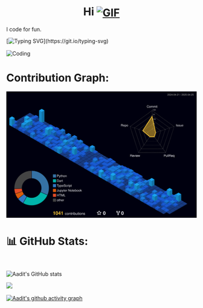 
<h1 align="center">
  Hi
  <a href="https://www.linkedin.com/in/aadit-singal-731438247/">
    <img align="center" alt="GIF" width="75" height="75" src="https://raw.githubusercontent.com/adi-devv/adi-devv/main/media/4d.gif" />
  </a>
</h1>

<p align="left">I code for fun.</p>
<!-- <p align="right"><a href="https://visitcount.itsvg.in"><img src="https://visitcount.itsvg.in/api?id=adi-devv&icon=0&color=0" alt="View Count" /></a></p> -->

[![Typing SVG](https://readme-typing-svg.demolab.com/?font=montserrat&color=F7F7F7&lines=Coding+is+like+a+fine+wine;—it+gets+better+with+age.;Debugging,+on+the+other+hand,;gets+worse+with+every+sip.;)](https://git.io/typing-svg)

<img align="center" alt="Coding" width="1000" height="500" src="https://github.com/adi-devv/adi-devv/assets/79838616/0f22d7cb-0e6f-46c7-92ce-6e1a22bc9481">

<!--# 💻 Tech Stack:
<div align="center">
	<code><img width="50" src="https://user-images.githubusercontent.com/25181517/183423507-c056a6f9-1ba8-4312-a350-19bcbc5a8697.png" alt="Python" title="Python"/></code>
	<code><img width="50" src="https://user-images.githubusercontent.com/25181517/117201156-9a724800-adec-11eb-9a9d-3cd0f67da4bc.png" alt="Java" title="Java"/></code>
	<code><img width="50" src="https://user-images.githubusercontent.com/25181517/185062810-7ee0c3d2-17f2-4a98-9d8a-a9576947692b.png" alt="Kotlin" title="Kotlin"/></code>
	<code><img width="50" src="https://user-images.githubusercontent.com/25181517/192158954-f88b5814-d510-4564-b285-dff7d6400dad.png" alt="HTML" title="HTML"/></code>
	<code><img width="50" src="https://user-images.githubusercontent.com/25181517/183896128-ec99105a-ec1a-4d85-b08b-1aa1620b2046.png" alt="MySQL" title="MySQL"/></code>
	<code><img width="50" src="https://user-images.githubusercontent.com/25181517/121405384-444d7300-c95d-11eb-959f-913020d3bf90.png" alt="C#" title="C#"/></code>
 	<code><img width="50" src="https://user-images.githubusercontent.com/25181517/117447155-6a868a00-af3d-11eb-9cfe-245df15c9f3f.png" alt="JavaScript" title="JavaScript"/></code>
	<code><img width="50" src="https://user-images.githubusercontent.com/25181517/183898674-75a4a1b1-f960-4ea9-abcb-637170a00a75.png" alt="CSS" title="CSS"/></code>
	<code><img width="50" src="https://user-images.githubusercontent.com/25181517/202896760-337261ed-ee92-4979-84c4-d4b829c7355d.png" alt="Tailwind CSS" title="Tailwind CSS"/></code>
</div>
<div align="center">
	<code><img width="50" src="https://user-images.githubusercontent.com/25181517/183898054-b3d693d4-dafb-4808-a509-bab54cf5de34.png" alt="Bootstrap" title="Bootstrap"/></code>
	<code><img width="50" src="https://user-images.githubusercontent.com/25181517/183897015-94a058a6-b86e-4e42-a37f-bf92061753e5.png" alt="React" title="React"/></code>
	<code><img width="50" src="https://user-images.githubusercontent.com/25181517/121401671-49102800-c959-11eb-9f6f-74d49a5e1774.png" alt="npm" title="npm"/></code>
	<code><img width="50" src="https://github.com/marwin1991/profile-technology-icons/assets/136815194/5f8c622c-c217-4649-b0a9-7e0ee24bd704" alt="Next.js" title="Next.js"/></code>
	<code><img width="50" src="https://github-production-user-asset-6210df.s3.amazonaws.com/136815194/253220886-02494c7c-de6a-43a6-9293-6369696842ed.png" alt="Canva" title="Canva"/></code>
</div>
<div align="center">
  	<code><img width="50" src="https://user-images.githubusercontent.com/25181517/192108374-8da61ba1-99ec-41d7-80b8-fb2f7c0a4948.png" alt="GitHub" title="GitHub"/></code>
  	<code><img width="50" src="https://user-images.githubusercontent.com/25181517/192108895-20dc3343-43e3-4a54-a90e-13a4abbc57b9.png" alt="Android Studio" title="Android Studio"/></code>
  	<code><img width="50" src="https://user-images.githubusercontent.com/25181517/192108891-d86b6220-e232-423a-bf5f-90903e6887c3.png" alt="Visual Studio Code" title="Visual Studio Code"/></code>  
  	<code><img width="50" src="https://github.com/marwin1991/profile-technology-icons/assets/136815194/8470f340-0495-47c2-a95c-3c873e329c00" alt="Unreal Engine" title="Unreal Engine"/></code>  
  	<code><img width="50" src="https://user-images.githubusercontent.com/25181517/193427941-9437dbbe-376f-40dc-9573-0ef5c02a26a7.png" alt="Unity" title="Unity"/></code>  
</div>
-->	
# Contribution Graph:

![](./profile-3d-contrib/profile-night-view.svg)

# 📊 GitHub Stats:
<br/>


<!-- Proudly created with GPRM ( https://gprm.itsvg.in ) -->
![Aadit's GitHub stats](http://github-profile-summary-cards.vercel.app/api/cards/profile-details?username=adi-devv&theme=tokyonight&border_radius=7.6)



![](http://github-profile-summary-cards.vercel.app/api/cards/most-commit-language?username=Aaditdev-codes&theme=tokyonight&border_radius=7.6)


 <!-- ![](https://github-readme-stats.vercel.app/api/top-langs/?username=adi-devv&theme=swift&hide_border=false&include_all_commits=true&count_private=true&layout=compact)
 <!--  ### 🔝 Top Contributed Repo
![](https://github-contributor-stats.vercel.app/api?username=adi-devv&limit=5&theme=matrix&combine_all_yearly_contributions=true)-->




[![Aadit's github activity graph](https://github-readme-activity-graph.vercel.app/graph?username=adi-devv&theme=react-dark)](https://github.com/ashutosh00710/github-readme-activity-graph)





